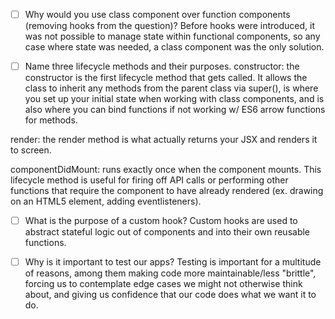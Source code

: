 - [ ] Why would you use class component over function components (removing hooks from the question)?
Before hooks were introduced, it was not possible to manage state within functional components, so any case where state was needed, a class component was the only solution.

- [ ] Name three lifecycle methods and their purposes.
constructor: the constructor is the first lifecycle method that gets called. It allows the class to inherit any methods from the parent class via super(), is where you set up your initial state when working with class components, and is also where you can bind functions if not working w/ ES6 arrow functions for methods.

render: the render method is what actually returns your JSX and renders it to screen. 

componentDidMount: runs exactly once when the component mounts. This lifecycle method is useful for firing off API calls or performing other functions that require the component to have already rendered (ex. drawing on an HTML5 <canvas> element, adding eventlisteners).

- [ ] What is the purpose of a custom hook?
Custom hooks are used to abstract stateful logic out of components and into their own reusable functions. 


- [ ] Why is it important to test our apps?
Testing is important for a multitude of reasons, among them making code more maintainable/less "brittle", forcing us to contemplate edge cases we might not otherwise think about, and giving us confidence that our code does what we want it to do.